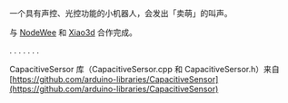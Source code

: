一个具有声控、光控功能的小机器人，会发出「卖萌」的叫声。

与 [NodeWee](http://nodewee.me) 和 [Xiao3d](http://xiao3d.org) 合作完成。

.
.
.
.
.
.
.

CapacitiveSersor 库（CapacitiveSersor.cpp 和 CapacitiveSersor.h）来自 [https://github.com/arduino-libraries/CapacitiveSensor](https://github.com/arduino-libraries/CapacitiveSensor)
